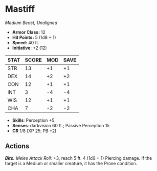# Mastiff

*Medium Beast, Unaligned*

- **Armor Class:** 12
- **Hit Points:** 5 (1d8 + 1)
- **Speed:** 40 ft.
- **Initiative**: +2 (12)

|STAT|SCORE|MOD|SAVE|
| --- | --- | --- | ---- |
| STR | 13 | +1 | +1 |
| DEX | 14 | +2 | +2 |
| CON | 12 | +1 | +1 |
| INT | 3 | -4 | -4 |
| WIS | 12 | +1 | +1 |
| CHA | 7 | -2 | -2 |

- **Skills**: Perception +5
- **Senses**: darkvision 60 ft.; Passive Perception 15
- **CR** 1/8 (XP 25; PB +2)

## Actions

***Bite.*** *Melee Attack Roll:* +3, reach 5 ft. 4 (1d6 + 1) Piercing damage. If the target is a Medium or smaller creature, it has the Prone condition.

